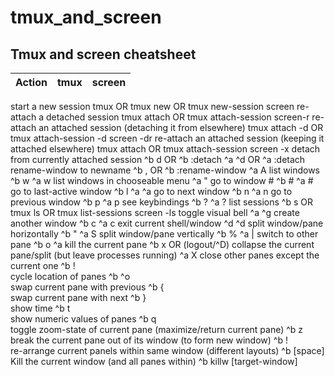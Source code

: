 # tmux_and_screen
## Tmux and screen cheatsheet

| Action	| tmux	| screen |
| --------|:-----:|-------:|

start a new session	tmux OR
tmux new OR
tmux new-session	screen
re-attach a detached session	tmux attach OR
tmux attach-session	screen-r
re-attach an attached session (detaching it from elsewhere)	tmux attach -d OR
tmux attach-session -d	screen -dr
re-attach an attached session (keeping it attached elsewhere)	tmux attach OR
tmux attach-session	screen -x
detach from currently attached session	^b d OR
^b :detach	^a ^d OR
^a :detach
rename-window to newname	^b , <newname> OR
^b :rename-window <newn>	^a A <newname>
list windows	^b w	^a w
list windows in chooseable menu		^a "
go to window #	^b #	^a #
go to last-active window	^b l	^a ^a
go to next window	^b n	^a n
go to previous window	^b p	^a p
see keybindings	^b ?	^a ?
list sessions	^b s OR
tmux ls OR
tmux list-sessions	screen -ls
toggle visual bell		^a ^g
create another window	^b c	^a c
exit current shell/window	^d	^d
split window/pane horizontally	^b "	^a S
split window/pane vertically	^b %	^a |
switch to other pane	^b o	^a <tab>
kill the current pane	^b x OR (logout/^D)	
collapse the current pane/split (but leave processes running)		^a X
close other panes except the current one	^b !	
cycle location of panes	^b ^o	
swap current pane with previous	^b {	
swap current pane with next	^b }	
show time	^b t	
show numeric values of panes	^b q	
toggle zoom-state of current pane (maximize/return current pane)	^b z	
break the current pane out of its window (to form new window)	^b !	
re-arrange current panels within same window (different layouts)	^b [space]	
Kill the current window (and all panes within)	^b killw [target-window]	
